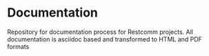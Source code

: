 # Documentation
Repository for documentation process for Restcomm projects. All documentation is asciidoc based and transformed to HTML and PDF formats
